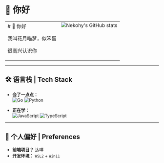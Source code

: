# 👋 你好

<table>
  <tr>
    <td valign="top">
      # 👋 你好
      <p>我叫花月喵梦，似笨蛋</p>
      <p>很高兴认识你</p>
    </td>
    <td valign="top" align="right">
      <img src="https://github-readme-stats.vercel.app/api?username=Nekohy&show_icons=true&theme=transparent" alt="Nekohy's GitHub stats" />
    </td>
  </tr>
</table>

---

## 🛠️ 语言栈 | Tech Stack

- **会了一点点：**
  <br>
  ![Go](https://img.shields.io/badge/Go-00ADD8?style=for-the-badge&logo=go&logoColor=white)
  ![Python](https://img.shields.io/badge/Python-3776AB?style=for-the-badge&logo=python&logoColor=white)

- **正在学：**
  <br>
  ![JavaScript](https://img.shields.io/badge/JavaScript-F7DF1E?style=for-the-badge&logo=javascript&logoColor=black)
  ![TypeScript](https://img.shields.io/badge/TypeScript-007ACC?style=for-the-badge&logo=typescript&logoColor=white)

---

## 💖 个人偏好 | Preferences

*   **前端项目？** 达咩
*   **开发环境：** `WSL2` + `Win11` 

